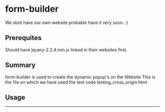form-builder
======================

We dont have our own website probable have it very soon. :)

## Prerequites 
Should have jquery-2.2.4.min.js linked in their websites first.

## Summary
form-builder is used to create the dynamic popup's on the Website
This is the file on which we have used the test code testing_cross_origin.html


## Usage
-------------------------

<script type=text/javascript>
    setTimeout(function(){
        var _TAni = _TAni || {};
        _TAni.licenseKey = 'abcdef';

        (function() {
            var con = document.createElement('script'); 
            con.type = 'text/javascript';
            var host = (document.location.protocol === 'http:') ? 'http://localhost/' : 'https://server';
            con.src = host + 'ctrls/javascripts/test.js';
            var s = document.getElementsByTagName('script')[0];
            s.parentNode.insertBefore(con, s);
        })();   
    }, 100);
</script>


